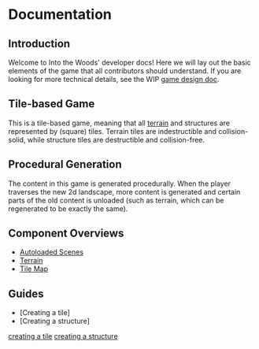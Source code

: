 # Documentation

## Introduction

Welcome to Into the Woods' developer docs! Here we will lay out the basic elements of the game that all contributors should understand. If you are looking for more technical details, see the WIP [game design doc].

## Tile-based Game

This is a tile-based game, meaning that all [terrain] and structures are represented by (square) tiles. Terrain tiles are indestructible and collision-solid, while structure tiles are destructible and collision-free.

## Procedural Generation

The content in this game is generated procedurally. When the player traverses the new 2d landscape, more content is generated and certain parts of the old content is unloaded (such as terrain, which can be regenerated to be exactly the same).

## Component Overviews

- [Autoloaded Scenes]
- [Terrain]
- [Tile Map]

## Guides

- [Creating a tile]
- [Creating a structure]

[game design doc]: /DESIGN.md
[autoloaded scenes]: overview/autoloads.md
[terrain]: overview/map/terrain.md
[tile map]: overview/map/map.md
[creating a tile](guides/create-tile.md)
[creating a structure](guides/create-structure.md)
